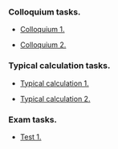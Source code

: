 ### Colloquium tasks.
+ <a href = "https://github.com/fadyat/ITMO-PUBLIC/blob/master/Discrete-math/I%20semester/Colloquium/Colloquium1.pdf"> Colloquium 1. </a>

+ <a href = "https://github.com/fadyat/ITMO-PUBLIC/blob/master/Discrete-math/I%20semester/Colloquium/Colloquium2.pdf"> Colloquium 2. </a>


### Typical calculation tasks.
+ <a href = "https://github.com/fadyat/ITMO-PUBLIC/blob/master/Discrete-math/I%20semester/Typical%20calculation/homework1.pdf"> Typical calculation 1. </a>

+ <a href = "https://github.com/fadyat/ITMO-PUBLIC/blob/master/Discrete-math/I%20semester/Typical%20calculation/homework2.pdf"> Typical calculation 2. </a>



### Exam tasks.
+ <a href = "https://github.com/fadyat/ITMO-PUBLIC/blob/master/Discrete-math/I%20semester/test1.pdf"> Test 1. </a>
